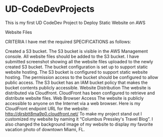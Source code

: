 # UD-CodeDevProjects

This is my first UD CodeDev Project to Deploy Static Website on AWS

Website Files

CRITERIA
I have met the required SPECIFICATIONS as follows:

Created a S3 bucket.
The S3 bucket is visible in the AWS Management console.
All website files should be added to the S3 bucket.
I have submitted screenshot showing all the website files uploaded to the newly created S3 bucket.
The bucket configuration is set up to support static website hosting.
The S3 bucket is configured to support static website hosting.
The permission access to the bucket should be configured to allow public access.
The S3 bucket has an IAM bucket policy that makes the bucket contents publicly accessible.
Website Distribution
The website is distributed via Cloudfront.
CloudFront has been configured to retrieve and distribute website files.
Web Browser Access
The website is publicly accessible to anyone on the Internet via a web browser. 
Here is my CloudFront endpoint URL for the website: http://djrsbtt8ma9p0.cloudfront.net/
To make my project stand out I customized my website by naming it “Columbus Pressley's Travel Blog”.
I also changed the background image of my website to display my favorite vacation photo of downtown Miami, FL.
